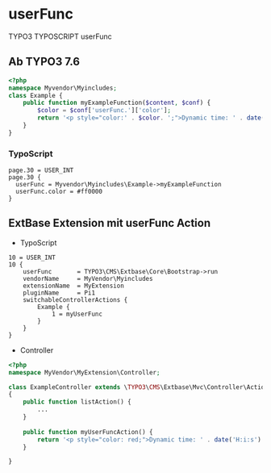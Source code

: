 # userFunc
TYPO3 TYPOSCRIPT userFunc

## Ab TYPO3 7.6

```PHP
<?php 
namespace Myvendor\Myincludes;
class Example {
    public function myExampleFunction($content, $conf) {
        $color = $conf['userFunc.']['color'];
        return '<p style="color:' . $color. ';">Dynamic time: ' . date('H:i:s') . '</p><br />';
    }
}
```

### TypoScript

```TypoScript
page.30 = USER_INT
page.30 {
  userFunc = Myvendor\Myincludes\Example->myExampleFunction
  userFunc.color = #ff0000
}

```

## ExtBase Extension mit userFunc Action

* TypoScript

```TypoScript
10 = USER_INT
10 {
    userFunc       = TYPO3\CMS\Extbase\Core\Bootstrap->run
    vendorName     = MyVendor\Myincludes
    extensionName  = MyExtension
    pluginName     = Pi1
    switchableControllerActions {
        Example {
            1 = myUserFunc
        }
    }
}
```
* Controller

```PHP
<?php
namespace MyVendor\MyExtension\Controller;

class ExampleController extends \TYPO3\CMS\Extbase\Mvc\Controller\ActionController
{
    public function listAction() {
        ...
    }
    
    public function myUserFuncAction() {
        return '<p style="color: red;">Dynamic time: ' . date('H:i:s') . '</p><br />';
    }

}

```





